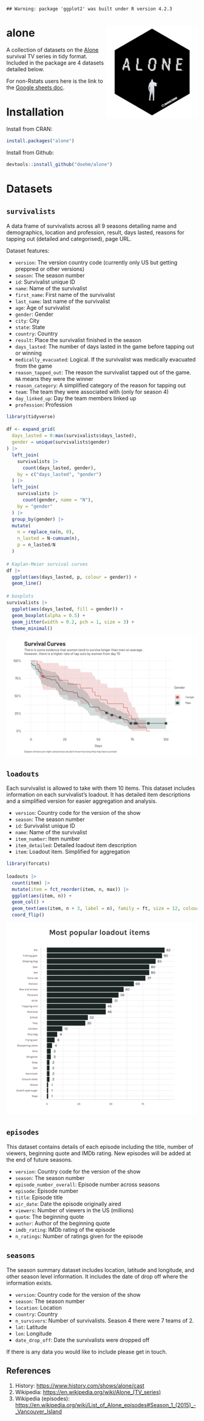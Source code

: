 
    ## Warning: package 'ggplot2' was built under R version 4.2.3

# alone <img src='dev/hex/hex.png' align="right" height="240" />

A collection of datasets on the
[Alone](https://www.history.com/shows/alone) survival TV series in tidy
format. Included in the package are 4 datasets detailed below.

For non-Rstats users here is the link to the [Google sheets
doc](https://docs.google.com/spreadsheets/d/1-ZGasLGFVv6t50cOOhcA0SW68jdBIASTh3KFA2o1PQY/edit?usp=sharing).

# Installation

Install from CRAN:

``` r
install.packages("alone")
```

Install from Github:

``` r
devtools::install_github("doehm/alone")
```

# Datasets

## `survivalists`

A data frame of survivalists across all 9 seasons detailing name and
demographics, location and profession, result, days lasted, reasons for
tapping out (detailed and categorised), page URL.

Dataset features:

- `version`: The version country code (currently only US but getting
  preppred or other versions)
- `season`: The season number
- `id`: Survivalist unique ID
- `name`: Name of the survivalist
- `first_name`: First name of the survivalist
- `last_name`: last name of the survivalist
- `age`: Age of survivalist
- `gender`: Gender
- `city`: City
- `state`: State
- `country`: Country
- `result`: Place the survivalist finished in the season
- `days_lasted`: The number of days lasted in the game before tapping
  out or winning
- `medically_evacuated`: Logical. If the survivalist was medically
  evacuated from the game
- `reason_tapped_out`: The reason the survivalist tapped out of the
  game. `NA` means they were the winner
- `reason_category`: A simplified category of the reason for tapping out
- `team`: The team they were associated with (only for season 4)
- `day_linked_up`: Day the team members linked up
- `profession`: Profession

``` r
library(tidyverse)

df <- expand_grid(
  days_lasted = 0:max(survivalists$days_lasted),
  gender = unique(survivalists$gender)
) |> 
  left_join(
    survivalists |> 
      count(days_lasted, gender),
    by = c("days_lasted", "gender")
  ) |> 
  left_join(
    survivalists |> 
      count(gender, name = "N"),
    by = "gender"
  ) |> 
  group_by(gender) |> 
  mutate(
    n = replace_na(n, 0),
    n_lasted = N-cumsum(n),
    p = n_lasted/N
  ) 

# Kaplan-Meier survival curves
df |> 
  ggplot(aes(days_lasted, p, colour = gender)) +
  geom_line() 

# boxplots
survivalists |> 
  ggplot(aes(days_lasted, fill = gender)) +
  geom_boxplot(alpha = 0.5) +
  geom_jitter(width = 0.2, pch = 1, size = 3) +
  theme_minimal()
```

<img src='dev/hex/gender-km.png'>

## `loadouts`

Each survivalist is allowed to take with them 10 items. This dataset
includes information on each survivalist’s loadout. It has detailed item
descriptions and a simplified version for easier aggregation and
analysis.

- `version`: Country code for the version of the show
- `season`: The season number
- `id`: Survivalist unique ID
- `name`: Name of the survivalist
- `item_number`: Item number
- `item_detailed`: Detailed loadout item description
- `item`: Loadout item. Simplified for aggregation

``` r
library(forcats)

loadouts |>
  count(item) |>
  mutate(item = fct_reorder(item, n, max)) |>
  ggplot(aes(item, n)) +
  geom_col() +
  geom_text(aes(item, n + 3, label = n), family = ft, size = 12, colour = txt) +
  coord_flip()
```

<img src='dev/images/items.png'>

## `episodes`

This dataset contains details of each episode including the title,
number of viewers, beginning quote and IMDb rating. New episodes will be
added at the end of future seasons.

- `version`: Country code for the version of the show
- `season`: The season number
- `episode_number_overall`: Episode number across seasons
- `episode`: Episode number
- `title`: Episode title
- `air_date`: Date the episode originally aired
- `viewers`: Number of viewers in the US (millions)
- `quote`: The beginning quote
- `author`: Author of the beginning quote
- `imdb_rating`: IMDb rating of the episode
- `n_ratings`: Number of ratings given for the episode

## `seasons`

The season summary dataset includes location, latitude and longitude,
and other season level information. It includes the date of drop off
where the information exists.

- `version`: Country code for the version of the show
- `season`: The season number
- `location`: Location
- `country`: Country
- `n_survivors`: Number of survivalists. Season 4 there were 7 teams of
  2.
- `lat`: Latitude
- `lon`: Longitude
- `date_drop_off`: Date the survivalists were dropped off

If there is any data you would like to include please get in touch.

## References

1.  History: <https://www.history.com/shows/alone/cast>
2.  Wikipedia: <https://en.wikipedia.org/wiki/Alone_(TV_series)>
3.  Wikipedia (episodes):
    <https://en.wikipedia.org/wiki/List_of_Alone_episodes#Season_1_(2015)_-_Vancouver_Island>

